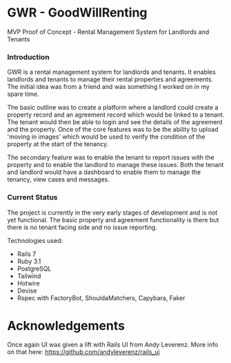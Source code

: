 # GWR - GoodWillRenting
MVP Proof of Concept - Rental Management System for Landlords and Tenants

### Introduction
GWR is a rental management system for landlords and tenants. It enables landlords and tenants to manage their rental properties and agreements. The initial idea was from a friend and was something I worked on in my spare time.

The basic outline was to create a platform where a landlord could create a property record and an agreement record which would be linked to a tenant. The tenant would then be able to login and see the details of the agreement and the property. Once of the core features was to be the ability to upload 'moving in images' which would be used to verify the condition of the property at the start of the tenancy.

The secondary feature was to enable the tenant to report issues with the property and to enable the landlord to manage these issues. Both the tenant and landlord would have a dashboard to enable them to manage the tenancy, view cases and messages.

### Current Status
The project is currently in the very early stages of development and is not yet functional. The basic property and agreement functionality is there but there is no tenant facing side and no issue reporting.

Technologies used:
- Rails 7
- Ruby 3.1
- PostgreSQL
- Tailwind
- Hotwire
- Devise
- Rspec with FactoryBot, ShouldaMatchers, Capybara, Faker

 # Acknowledgements
Once again UI was given a lift with Rails UI from Andy Leverenz. More info on that here: https://github.com/andyleverenz/rails_ui